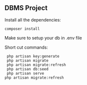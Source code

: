 
## DBMS Project

Install all the dependencies:

    composer install

Make sure to setup your db in .env file

Short cut commands:

     php artisan key:generate
     php artisan migrate
     php artisan migrate:refresh
     php artisan db:seed
     php artisan serve
    php artisan migrate:refresh
